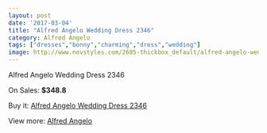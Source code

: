 ```yaml
---
layout: post
date: '2017-03-04'
title: "Alfred Angelo Wedding Dress 2346"
category: Alfred Angelo
tags: ["dresses","bonny","charming","dress","wedding"]
image: http://www.novstyles.com/2685-thickbox_default/alfred-angelo-wedding-dress-2346.jpg
---
```

Alfred Angelo Wedding Dress 2346

On Sales: **$348.8**
<a href="https://www.novstyles.com/en/alfred-angelo/1517-alfred-angelo-wedding-dress-2346.html"><amp-img layout="responsive" width="600" height="600" src="//www.novstyles.com/2685-thickbox_default/alfred-angelo-wedding-dress-2346.jpg" alt="Alfred Angelo Wedding Dress 2346 0" /></a>

Buy it: [Alfred Angelo Wedding Dress 2346](https://www.novstyles.com/en/alfred-angelo/1517-alfred-angelo-wedding-dress-2346.html "Alfred Angelo Wedding Dress 2346")

View more: [Alfred Angelo](https://www.novstyles.com/en/10-alfred-angelo "Alfred Angelo")